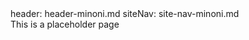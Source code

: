 <frontmatter>
  header: header-minoni.md
  siteNav: site-nav-minoni.md
</frontmatter>

<br>
<box>
    <span class="fas fa-tools"></span><span> This is a placeholder page</span>
</box>
